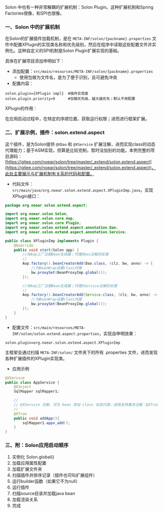Solon 中也有一种非常解耦的扩展机制：Solon Plugin。这种扩展机制和Spring Factories很像，和SPI也很像。

### 一、Solon 中的扩展机制

在Solon的扩展插件加载机制，是在 `META-INF/solon/{packname}.properties` 文件中配置XPlugin的实现类名称和优先级别，然后在程序中读取这些配置文件并实例化。这种自定义的SPI机制是Solon Plugin扩展实现的基础。

具体在扩展项目添加申明如下：

* 添加配置：`src/main/resources/META-INF/solon/{packname}.properties`
  * 使用包做为文件名，是为了便于识别，且可避免冲突
* 配置内容：

```properties
solon.plugin={XPlugin impl}  #插件实现类
solon.plugin.priority=9      #加载优先级，越大越优先；默认不用配置
```

XPlugin的作用：

在应用启动过程中，在特定的序顺位置，获取运行权限；进而进行框架扩展。

### 二、扩展示例，插件：solon.extend.aspect 

这个插件，是为Solon提供 `@XDao` 和 `@XService` 扩展注解，进而实现class的动态代理能力；基于ASM实现，但算是比较克制，暂时没加别的功能。本例完整的项目源码：[https://gitee.com/noear/solon/tree/master/_extend/solon.extend.aspect](https://gitee.com/noear/solon/tree/master/_extend/solon.extend.aspect)，此处主要展示与扩展机制有关系的代码和配置。

* 代码文件：`src/main/java/org.noear.solon.extend.aspect.XPluginImp.java`，实现XPlugin接口：

```java
package org.noear.solon.extend.aspect;

import org.noear.solon.Solon;
import org.noear.solon.core.Aop;
import org.noear.solon.core.Plugin;
import org.noear.solon.extend.aspect.annotation.Dao;
import org.noear.solon.extend.aspect.annotation.Service;

public class XPluginImp implements Plugin {
    @Override
    public void start(Solon app) {
        //向Aop工厂注册Bean生成器；代理XDao注解的处理
        //
        Aop.factory().beanCreatorAdd(Dao.class, (clz, bw, anno) -> {
            //为BeanWrap设置class代理
            bw.proxySet(BeanProxyImp.global());
        });

        //向Aop工厂注册Bean生成器；代理XService注解的处理
        //
        Aop.factory().beanCreatorAdd(Service.class, (clz, bw, anno) -> {
            //为BeanWrap设置class代理
            bw.proxySet(BeanProxyImp.global());
        });
    }
}
```

* 配置文件：`src/main/resources/META-INF/solon/solon.extend.aspect.properties`，实现自申明效果：

```properties
solon.plugin=org.noear.solon.extend.aspect.XPluginImp
```

主框架会通过扫描 `META-INF/solon/` 文件夹下的所有 .properties 文件，进而发现各种扩展插件的XPlugin实现类。


* 应用示例

```java
@XService
public class AppService {
    @XInject
    SqlMapper sqlMapper1;

    //
    // @XService 注解，可为 bean 添加 class 动态代理；进而支持事务注解：@XTran
    //
    @XTran
    public void addApp(){
        sqlMapper1.appx_add();
    }
}
```

### 三、附：Solon应用启动顺序

1. 实例化 Solon.global()
2. 加载应用属性配置
3. 加载扩展文件夹
4. 扫描插件并排序记录（插件也可叫扩展组件）
5. 运行builder函数（如果它不为null）
6. 运行插件
7. 扫描source目录并加载java bean
8. 加载渲染关系
9. 完成

